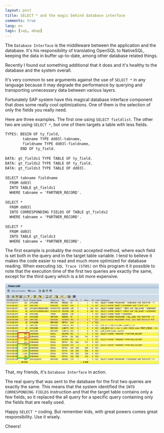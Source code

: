 ```yaml
---
layout: post
title: SELECT * and the magic behind database interface
comments: true
lang: en
tags: [sap, abap]
---
```


The `Database Interface` is the middleware between the application and the database. It's his responsibility of translating OpenSQL to NativeSQL, keeping the data in buffer up-to-date, among other database related things.

Recently I found out something additional that it does and it's healthy to the database and the system overall.

It's very common to see arguments against the use of `SELECT *` in any language because it may degrade the performance by querying and transporting unnecessary data between various layers.

Fortunately SAP system have this magical database interface component that does some really cool optimizations. One of them is the selection of only the fields you really need.

Here are three examples. The first one using `SELECT fieldlist`. The other two are using `SELECT *`, but one of them targets a table with less fields.

~~~abap
TYPES: BEGIN OF ty_field,
        tabname TYPE dd03l-tabname,
        fieldname TYPE dd03l-fieldname,
       END OF ty_field.

DATA: gt_fields1 TYPE TABLE OF ty_field.
DATA: gt_fields2 TYPE TABLE OF ty_field.
DATA: gt_fields3 TYPE TABLE OF dd03l.

SELECT tabname fieldname
  FROM dd03l
  INTO TABLE gt_fields1
  WHERE tabname = 'PARTNER_RECORD'.

SELECT *
  FROM dd03l
  INTO CORRESPONDING FIELDS OF TABLE gt_fields2
  WHERE tabname = 'PARTNER_RECORD'.

SELECT *
  FROM dd03l
  INTO TABLE gt_fields3
  WHERE tabname = 'PARTNER_RECORD'.
~~~

The first example is probably the most accepted method, where each field is set both in the query and in the target table variable. I tend to believe it makes the code easier to read and much more optimized for database reading. When executing `SQL Trace (ST05)` on this program it it possible to note that the execution time of the first two queries are exactly the same, except for the third query which is a bit more expensive.

![](/public/images/st05-select-all.png)

That, my friends, it's `Database Interface` in action.

The real query that was sent to the database for the first two queries are exactly the same. This means that the system identified the `INTO CORRESPONDING FIELDS` instruction and that the target table contains only a few fields, so it replaced the all query for a specific query containing only the fields that are really used.

Happy `SELECT *` coding. But remember kids, with great powers comes great responsibility. Use it wisely.

Cheers!